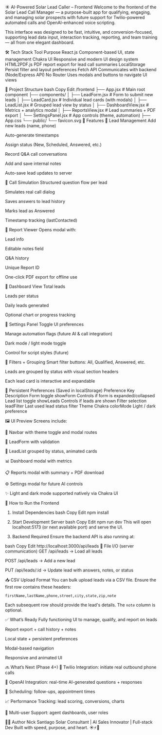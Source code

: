 ☀️ AI-Powered Solar Lead Caller – Frontend
Welcome to the frontend of the Solar Lead Call Manager — a purpose-built app for qualifying, engaging, and managing solar prospects with future support for Twilio-powered automated calls and OpenAI-enhanced voice scripting.

This interface was designed to be fast, intuitive, and conversion-focused, supporting lead data input, interaction tracking, reporting, and team training — all from one elegant dashboard.

🛠️ Tech Stack
Tool	Purpose
React.js	Component-based UI, state management
Chakra UI	Responsive and modern UI design system
HTML2PDF.js	PDF report export for lead call summaries
LocalStorage	Persist filter and layout preferences
Fetch API	Communicates with backend (Node/Express API)
No Router	Uses modals and buttons to navigate UI views

📁 Project Structure
bash
Copy
Edit
/frontend
  ├── App.jsx                  # Main root component
  ├── components/
  │   ├── LeadForm.jsx         # Form to submit new leads
  │   ├── LeadCard.jsx         # Individual lead cards (with modals)
  │   ├── LeadList.jsx         # Grouped lead view by status
  │   ├── DashboardView.jsx    # Metrics + analytics modal
  │   ├── ReportsView.jsx      # Lead summaries + PDF export
  │   └── SettingsPanel.jsx    # App controls (theme, automation)
  ├── App.css
  └── public/
      └── favicon.svg
🔑 Features
🔹 Lead Management
Add new leads (name, phone)

Auto-generate timestamps

Assign status (New, Scheduled, Answered, etc.)

Record Q&A call conversations

Add and save internal notes

Auto-save lead updates to server

🔹 Call Simulation
Structured question flow per lead

Simulates real call dialog

Saves answers to lead history

Marks lead as Answered

Timestamp tracking (lastContacted)

🔹 Report Viewer
Opens modal with:

Lead info

Editable notes field

Q&A history

Unique Report ID

One-click PDF export for offline use

🔹 Dashboard View
Total leads

Leads per status

Daily leads generated

Optional chart or progress tracking

🔹 Settings Panel
Toggle UI preferences

Manage automation flags (future AI & call integration)

Dark mode / light mode toggle

Control for script styles (future)

🔹 Filters + Grouping
Smart filter buttons: All, Qualified, Answered, etc.

Leads are grouped by status with visual section headers

Each lead card is interactive and expandable

💾 Persistent Preferences (Saved in localStorage)
Preference	Key	Description
Form toggle	showForm	Controls if form is expanded/collapsed
Lead list toggle	showLeads	Controls if leads are shown
Filter selection	leadFilter	Last used lead status filter
Theme	Chakra colorMode	Light / dark preference

🖼️ UI Preview
Screens include:

🌄 Navbar with theme toggle and modal routes

📝 LeadForm with validation

📁 LeadList grouped by status, animated cards

📊 Dashboard modal with metrics

📋 Reports modal with summary + PDF download

⚙️ Settings modal for future AI controls

✨ Light and dark mode supported natively via Chakra UI

🚀 How to Run the Frontend
1. Install Dependencies
bash
Copy
Edit
npm install
2. Start Development Server
bash
Copy
Edit
npm run dev
This will open localhost:5173 (or next available port) and serve the UI.

3. Backend Required
Ensure the backend API is also running at:

bash
Copy
Edit
http://localhost:3000/api/leads
📎 File I/O (server communication)
GET /api/leads → Load all leads

POST /api/leads → Add a new lead

PUT /api/leads/:id → Update lead with answers, notes, or status

📥 CSV Upload Format
You can bulk upload leads via a CSV file. Ensure the first row contains these headers:

```
firstName,lastName,phone,street,city,state,zip,note
```

Each subsequent row should provide the lead's details. The `note` column is optional.

✅ What’s Ready
Fully functioning UI to manage, qualify, and report on leads

Report export + call history + notes

Local state + persistent preferences

Modal-based navigation

Responsive and animated UI

🔜 What’s Next (Phase 4+)
🤖 Twilio Integration: initiate real outbound phone calls

🧠 OpenAI Integration: real-time AI-generated questions + responses

📅 Scheduling: follow-ups, appointment times

📈 Performance Tracking: lead scoring, conversions, charts

🏢 Multi-user Support: agent dashboards, user roles

👨‍💻 Author
Nick Santiago
Solar Consultant | AI Sales Innovator | Full-stack Dev
Built with speed, purpose, and heart. ☀️⚡🧠